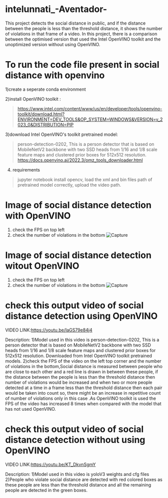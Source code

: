 # intelunnati_-Aventador-
This project detects the social distance in public, and if the distance between the people is less than the threshold distance, it shows the number of violations in that frame of a video. In this project, there is a comparison between the optimised version that used the Intel OpenVINO toolkit and the unoptimized version without using OpenVINO.
# To run the code file present in social distance with openvino 
1)create a seperate conda environment

2)install OpenVINO toolkit :
>https://www.intel.com/content/www/us/en/developer/tools/openvino-toolkit/download.html?ENVIRONMENT=DEV_TOOLS&OP_SYSTEM=WINDOWS&VERSION=v_2023_0&DISTRIBUTION=PIP

3)download Intel OpenVINO's toolkit pretrained model:
>person-detection-0202,
>This is a person detector that is based on MobileNetV2 backbone with two SSD heads from 1/16 and 1/8 scale feature maps and clustered prior boxes for 512x512 resolution.
>https://docs.openvino.ai/2022.3/omz_tools_downloader.html


4) requirements
>jupyter notebook
>install opencv,
>load the xml and bin files path of pretrained model correctly,
>upload the video path.

# Image of social distance detection with OpenVINO 
1) check the FPS on top left 
2) check the number of violations in the bottom
![Capture](https://github.com/RaviTeja20003/social-distance-detection-using-computer-vision-and-openvino/assets/103447565/59c473c1-2786-47b7-aece-660d893a528f)

# Image of social distance detection witout OpenVINO
1) check the FPS on top left
2) check the number of violations in the bottom
![Capture](https://github.com/RaviTeja20003/social-distance-detection-using-computer-vision-and-openvino/assets/103447565/cf1d2f37-3df5-42e3-8ded-284e84d85216)

# check this output video of social distance detection using OpenVINO

VIDEO LINK:https://youtu.be/IaGS79e84j4

Description:
1)Model used in this video is person-detection-0202,
This is a person detector that is based on MobileNetV2 backbone with two SSD heads from 1/16 and 1/8 scale feature maps and clustered prior boxes for 512x512 resolution. Downloaded from Intel OpenVINO toolkit pretrained models.
2)check the FPS of the video on the left top corner and the number of violations in the bottom,Social distance is measured between people who are close to each other and a red line is drawn in between these people, if the distance between the people is less than the threshold distance then number of violations would be increased  and when two or more people detected at a time in a frame less than the threshold distance then each pair would be taken into count so, there might be an increase in repetitive count of number of violations only in this case .As OpenVINO toolkit is used the FPS of the video has increased 8 times when compared with the model that has not used OpenVINO.

# check this output video of social distance detection without using OpenVINO

VIDEO LINK:https://youtu.be/KT_DkvnSgmY

Description:
1)Model used in this video is yoloV3 weights and cfg files
2)People who violate social distance are detected with red colored boxes as these people are less than the threshold distance and all the remaining people are detected in the green boxes.
